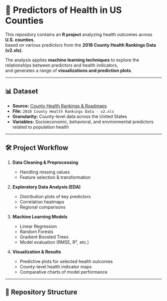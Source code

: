 # 🏥 Predictors of Health in US Counties

This repository contains an **R project** analyzing health outcomes across **U.S. counties**,  
based on various predictors from the **2018 County Health Rankings Data (v2.xls)**.  

The analysis applies **machine learning techniques** to explore the relationships between predictors and health indicators,  
and generates a range of **visualizations and prediction plots**.  

---

## 📊 Dataset
- **Source:** [County Health Rankings & Roadmaps](https://www.countyhealthrankings.org/)  
- **File:** `2018 County Health Rankings Data - v2.xls`  
- **Granularity:** County-level data across the United States  
- **Variables:** Socioeconomic, behavioral, and environmental predictors related to population health  

---

## 🛠️ Project Workflow
1. **Data Cleaning & Preprocessing**  
   - Handling missing values  
   - Feature selection & transformation  

2. **Exploratory Data Analysis (EDA)**  
   - Distribution plots of key predictors  
   - Correlation heatmaps  
   - Regional comparisons  

3. **Machine Learning Models**  
   - Linear Regression  
   - Random Forests  
   - Gradient Boosted Trees  
   - Model evaluation (RMSE, R², etc.)  

4. **Visualization & Results**  
   - Predictive plots for selected health outcomes  
   - County-level health indicator maps  
   - Comparative charts of model performance  

---

## 📂 Repository Structure
